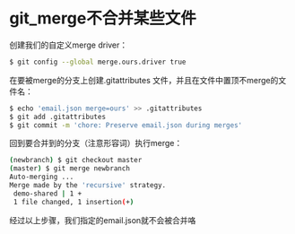 # git_merge不合并某些文件
创建我们的自定义merge driver：
```bash
$ git config --global merge.ours.driver true
```
在要被merge的分支上创建.gitattributes 文件，并且在文件中置顶不merge的文件名：
```bash
$ echo 'email.json merge=ours' >> .gitattributes
$ git add .gitattributes
$ git commit -m 'chore: Preserve email.json during merges'
```
回到要合并到的分支（注意形容词）执行merge：
```bash
(newbranch) $ git checkout master
(master) $ git merge newbranch
Auto-merging ...
Merge made by the 'recursive' strategy.
 demo-shared | 1 +
 1 file changed, 1 insertion(+)
```
经过以上步骤，我们指定的email.json就不会被合并咯 
